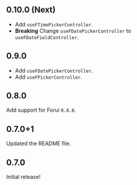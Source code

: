 ## 0.10.0 (Next)

* Add `useFTimePickerController`.
* **Breaking** Change `useFDatePickerController` to `useFDateFieldController`.

## 0.9.0

* Add `useFDatePickerController`.
* Add `useFPickerController`.


## 0.8.0

Add support for Forui `0.8.0`.


## 0.7.0+1

Updated the README file.


## 0.7.0

Initial release!
